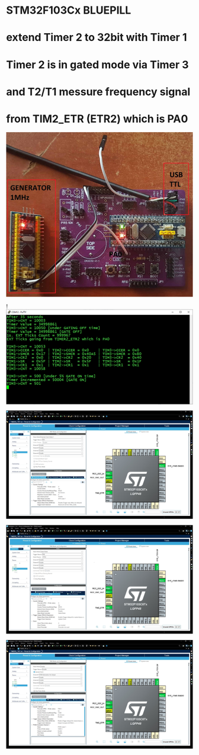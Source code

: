 # STM32F103Cx BLUEPILL

# extend Timer 2 to 32bit with Timer 1
# Timer 2 is in gated mode via Timer 3
# and T2/T1 messure frequency signal
# from TIM2_ETR (ETR2) which is PA0


![Screenshot](/PICTURES/real_app.jpg)

!![Screenshot](/PICTURES/CONSOLE.png)

![Screenshot](/PICTURES/TIM1.jpg)

![Screenshot](/PICTURES/TIM2.jpg)

![Screenshot](/PICTURES/TIM3.jpg)


